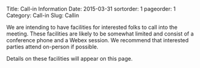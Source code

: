 Title: Call-in Information
Date: 2015-03-31
sortorder: 1
pageorder: 1
Category: Call-in
Slug: Callin

We are intending to have facilities for interested folks to call into the meeting. These facilities are likely to be somewhat limited and consist of a conference phone and a Webex session. We recommend that interested parties attend on-person if possible.

Details on these facilities will appear on this page.
